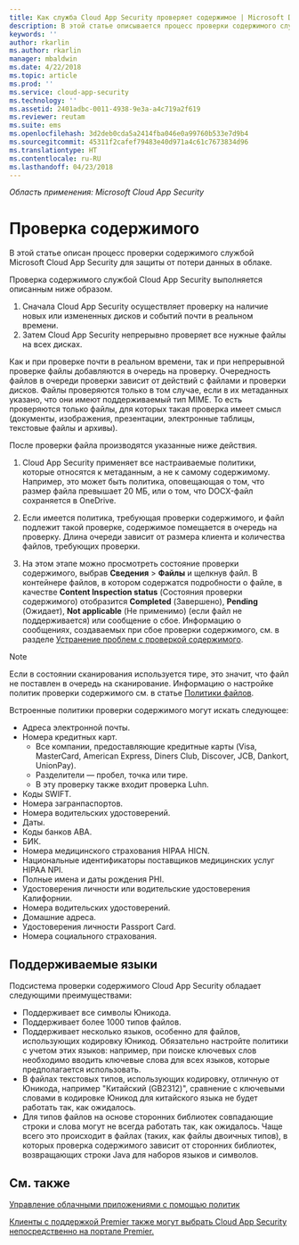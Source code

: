 ```yaml
---
title: Как служба Cloud App Security проверяет содержимое | Microsoft Docs
description: В этой статье описывается процесс проверки содержимого службой Cloud App Security для защиты от потери данных в облаке.
keywords: ''
author: rkarlin
ms.author: rkarlin
manager: mbaldwin
ms.date: 4/22/2018
ms.topic: article
ms.prod: ''
ms.service: cloud-app-security
ms.technology: ''
ms.assetid: 2401adbc-0011-4938-9e3a-a4c719a2f619
ms.reviewer: reutam
ms.suite: ems
ms.openlocfilehash: 3d2deb0cda5a2414fba046e0a99760b533e7d9b4
ms.sourcegitcommit: 45311f2cafef79483e40d971a4c61c7673834d96
ms.translationtype: HT
ms.contentlocale: ru-RU
ms.lasthandoff: 04/23/2018
---
```

*Область применения: Microsoft Cloud App Security*



# <a name="content-inspection"></a>Проверка содержимого
В этой статье описан процесс проверки содержимого службой Microsoft Cloud App Security для защиты от потери данных в облаке. 


Проверка содержимого службой Cloud App Security выполняется описанным ниже образом.
1. Сначала Cloud App Security осуществляет проверку на наличие новых или измененных дисков и событий почти в реальном времени.
2. Затем Cloud App Security непрерывно проверяет все нужные файлы на всех дисках.  

Как и при проверке почти в реальном времени, так и при непрерывной проверке файлы добавляются в очередь на проверку. Очередность файлов в очереди проверки зависит от действий с файлами и проверки дисков. Файлы проверяются только в том случае, если в их метаданных указано, что они имеют поддерживаемый тип MIME. То есть проверяются только файлы, для которых такая проверка имеет смысл (документы, изображения, презентации, электронные таблицы, текстовые файлы и архивы).  

После проверки файла производятся указанные ниже действия.

1. Cloud App Security применяет все настраиваемые политики, которые относятся к метаданным, а не к самому содержимому. Например, это может быть политика, оповещающая о том, что размер файла превышает 20 МБ, или о том, что DOCX-файл сохраняется в OneDrive. 

2. Если имеется политика, требующая проверки содержимого, и файл подлежит такой проверке, содержимое помещается в очередь на проверку. Длина очереди зависит от размера клиента и количества файлов, требующих проверки. 

3. На этом этапе можно просмотреть состояние проверки содержимого, выбрав **Сведения** > **Файлы** и щелкнув файл. В контейнере файлов, в котором содержатся подробности о файле, в качестве **Content Inspection status** (Состояния проверки содержимого) отобразится **Completed** (Завершено), **Pending** (Ожидает), **Not applicable** (Не применимо) (если файл не поддерживается) или сообщение о сбое. Информацию о сообщениях, создаваемых при сбое проверки содержимого, см. в разделе [Устранение проблем с проверкой содержимого](troubleshooting-content-inspection.md).

> [!NOTE]
> Если в состоянии сканирования используется тире, это значит, что файл не поставлен в очередь на сканирование. Информацию о настройке политик проверки содержимого см. в статье [Политики файлов](data-protection-policies.md).

Встроенные политики проверки содержимого могут искать следующее:

- Адреса электронной почты. 
- Номера кредитных карт. 
  - Все компании, предоставляющие кредитные карты (Visa, MasterCard, American Express, Diners Club, Discover, JCB, Dankort, UnionPay). 
  - Разделители — пробел, точка или тире.
  - В эту проверку также входит проверка Luhn.
- Коды SWIFT.
- Номера загранпаспортов.
- Номера водительских удостоверений.
- Даты.
- Коды банков ABA.
- БИК.
- Номера медицинского страхования HIPAA HICN.
- Национальные идентификаторы поставщиков медицинских услуг HIPAA NPI.
- Полные имена и даты рождения PHI.
- Удостоверения личности или водительские удостоверения Калифорнии.
- Номера водительских удостоверений.
- Домашние адреса.
- Удостоверения личности Passport Card.
- Номера социального страхования.

## <a name="supported-languages"></a>Поддерживаемые языки

Подсистема проверки содержимого Cloud App Security обладает следующими преимуществами:
-   Поддерживает все символы Юникода.
-   Поддерживает более 1000 типов файлов.
-   Поддерживает несколько языков, особенно для файлов, использующих кодировку Юникод. Обязательно настройте политики с учетом этих языков: например, при поиске ключевых слов необходимо вводить ключевые слова для всех языков, которые предполагается использовать.
-   В файлах текстовых типов, использующих кодировку, отличную от Юникода, например "Китайский (GB2312)", сравнение с ключевыми словами в кодировке Юникод для китайского языка не будет работать так, как ожидалось.
-   Для типов файлов на основе сторонних библиотек совпадающие строки и слова могут не всегда работать так, как ожидалось. Чаще всего это происходит в файлах (таких, как файлы двоичных типов), в которых проверка содержимого зависит от сторонних библиотек, возвращающих строки Java для наборов языков и символов.



## <a name="see-also"></a>См. также  
[Управление облачными приложениями с помощью политик](control-cloud-apps-with-policies.md)   

[Клиенты с поддержкой Premier также могут выбрать Cloud App Security непосредственно на портале Premier.](https://premier.microsoft.com/)  
  